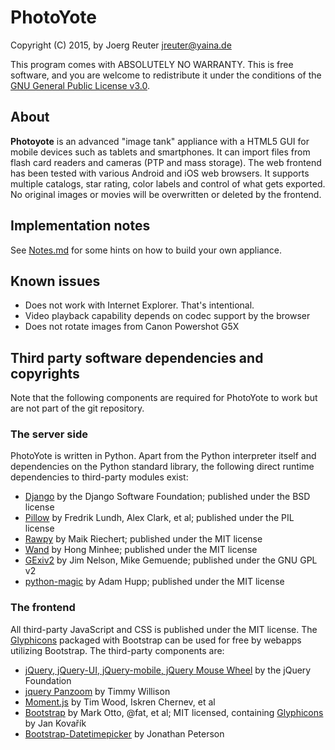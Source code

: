 # PhotoYote
Copyright (C) 2015, by Joerg Reuter <jreuter@yaina.de>

This program comes with ABSOLUTELY NO WARRANTY. This is free software, and you are welcome to redistribute it under
the conditions of the [GNU General Public License v3.0](http://www.gnu.org/licenses/gpl-3.0.en.html).

## About

**Photoyote** is an advanced "image tank" appliance with a HTML5 GUI for mobile devices such as tablets and
smartphones. It can import files from flash card readers and cameras (PTP and mass storage). The web frontend has
been tested with various Android and iOS web browsers. It supports multiple catalogs, star rating, color labels and
control of what gets exported. No original images or movies will be overwritten or deleted by the frontend.

## Implementation notes

See [Notes.md](Notes.md) for some hints on how to build your own appliance.

## Known issues

* Does not work with Internet Explorer. That's intentional.
* Video playback capability depends on codec support by the browser 
* Does not rotate images from Canon Powershot G5X

## Third party software dependencies and copyrights

Note that the following components are required for PhotoYote to work but are not part of the git repository.

### The server side
PhotoYote is written in Python. Apart from the Python interpreter itself and dependencies on the Python standard
library, the following direct runtime dependencies to third-party modules exist:

* [Django](https://www.djangoproject.com/) by the Django Software Foundation; published under the BSD license
* [Pillow](http://python-pillow.github.io/) by Fredrik Lundh,  Alex Clark, et al; published under the PIL license
* [Rawpy](https://github.com/neothemachine/rawpy) by Maik Riechert; published under the MIT license
* [Wand](http://docs.wand-py.org/) by Hong Minhee; published under the MIT license
* [GExiv2](https://wiki.gnome.org/gexiv2) by Jim Nelson, Mike Gemuende; published under the GNU GPL v2
* [python-magic](https://github.com/ahupp/python-magic) by Adam Hupp; published under the MIT license

### The frontend

All third-party JavaScript and CSS is published under the MIT license. The [Glyphicons](http://glyphicons.com) packaged
with Bootstrap can be used for free by webapps utilizing Bootstrap. The third-party components are:

* [jQuery, jQuery-UI, jQuery-mobile, jQuery Mouse Wheel](http://jquery.com/) by the jQuery Foundation
* [jquery Panzoom](https://github.com/timmywil/jquery.panzoom) by Timmy Willison
* [Moment.js](http://momentjs.com) by Tim Wood, Iskren Chernev, et al
* [Bootstrap](http://getbootstrap.com) by Mark Otto, @fat, et al; MIT licensed, containing [Glyphicons](http://glyphicons.com) by Jan Kovařík
* [Bootstrap-Datetimepicker](http://eonasdan.github.io/bootstrap-datetimepicker/) by Jonathan Peterson
